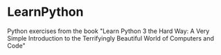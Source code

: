 # LearnPython
Python exercises from the book "Learn Python 3 the Hard Way: A Very Simple Introduction to the Terrifyingly Beautiful World of Computers and Code"
